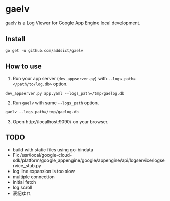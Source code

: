 # gaelv
gaelv is a Log Viewer for Google App Engine local development.

## Install
```
go get -u github.com/addsict/gaelv
```

## How to use

1. Run your app server (`dev_appserver.py`) with `--logs_path=</path/to/log.db>` option.
```
dev_appserver.py app.yaml --logs_path=/tmp/gaelog.db
```

2. Run `gaelv` with same `--logs_path` option.
```
gaelv --logs_path=/tmp/gaelog.db
```

3. Open http://localhost:9090/ on your browser.

## TODO

* build with static files using go-bindata
* Fix /usr/local/google-cloud-sdk/platform/google_appengine/google/appengine/api/logservice/logservice_stub.py
* log line expansion is too slow
* multiple connection
* initial fetch
* log scroll
* 表記ゆれ
